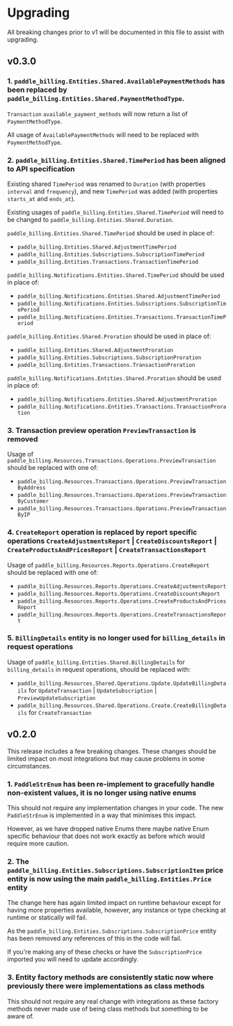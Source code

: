 # Upgrading

All breaking changes prior to v1 will be documented in this file to assist with upgrading.

## v0.3.0

### 1. `paddle_billing.Entities.Shared.AvailablePaymentMethods` has been replaced by `paddle_billing.Entities.Shared.PaymentMethodType`.

`Transaction` `available_payment_methods` will now return a list of `PaymentMethodType`.

All usage of `AvailablePaymentMethods` will need to be replaced with `PaymentMethodType`.

### 2. `paddle_billing.Entities.Shared.TimePeriod` has been aligned to API specification

Existing shared `TimePeriod` was renamed to `Duration` (with properties `interval` and `frequency`), and new `TimePeriod` was added (with properties `starts_at` and `ends_at`).

Existing usages of `paddle_billing.Entities.Shared.TimePeriod` will need to be changed to `paddle_billing.Entities.Shared.Duration`.

`paddle_billing.Entities.Shared.TimePeriod` should be used in place of:
- `paddle_billing.Entities.Shared.AdjustmentTimePeriod`
- `paddle_billing.Entities.Subscriptions.SubscriptionTimePeriod`
- `paddle_billing.Entities.Transactions.TransactionTimePeriod`

`paddle_billing.Notifications.Entities.Shared.TimePeriod` should be used in place of:
- `paddle_billing.Notifications.Entities.Shared.AdjustmentTimePeriod`
- `paddle_billing.Notifications.Entities.Subscriptions.SubscriptionTimePeriod`
- `paddle_billing.Notifications.Entities.Transactions.TransactionTimePeriod`

`paddle_billing.Entities.Shared.Proration` should be used in place of:
- `paddle_billing.Entities.Shared.AdjustmentProration`
- `paddle_billing.Entities.Subscriptions.SubscriptionProration`
- `paddle_billing.Entities.Transactions.TransactionProration`

`paddle_billing.Notifications.Entities.Shared.Proration` should be used in place of:
- `paddle_billing.Notifications.Entities.Shared.AdjustmentProration`
- `paddle_billing.Notifications.Entities.Transactions.TransactionProration`

### 3. Transaction preview operation `PreviewTransaction` is removed

Usage of `paddle_billing.Resources.Transactions.Operations.PreviewTransaction` should be replaced with one of:
- `paddle_billing.Resources.Transactions.Operations.PreviewTransactionByAddress`
- `paddle_billing.Resources.Transactions.Operations.PreviewTransactionByCustomer`
- `paddle_billing.Resources.Transactions.Operations.PreviewTransactionByIP`

### 4. `CreateReport` operation is replaced by report specific operations `CreateAdjustmentsReport` | `CreateDiscountsReport` | `CreateProductsAndPricesReport` | `CreateTransactionsReport`

Usage of `paddle_billing.Resources.Reports.Operations.CreateReport` should be replaced with one of:
- `paddle_billing.Resources.Reports.Operations.CreateAdjustmentsReport`
- `paddle_billing.Resources.Reports.Operations.CreateDiscountsReport`
- `paddle_billing.Resources.Reports.Operations.CreateProductsAndPricesReport`
- `paddle_billing.Resources.Reports.Operations.CreateTransactionsReport`

### 5. `BillingDetails` entity is no longer used for `billing_details` in request operations

Usage of `paddle_billing.Entities.Shared.BillingDetails` for `billing_details` in request operations, should be replaced with:
- `paddle_billing.Resources.Shared.Operations.Update.UpdateBillingDetails` for `UpdateTransaction` | `UpdateSubscription` | `PreviewUpdateSubscription`
- `paddle_billing.Resources.Shared.Operations.Create.CreateBillingDetails` for `CreateTransaction`

## v0.2.0

This release includes a few breaking changes. These changes should be limited impact on most integrations but may cause problems in some circumstances. 

### 1. `PaddleStrEnum` has been re-implement to gracefully handle non-existent values, it is no longer using native enums

This should not require any implementation changes in your code. The new `PaddleStrEnum` is implemented in a way that minimises this impact.

However, as we have dropped native Enums there maybe native Enum specific behaviour that does not work exactly as before which would require more caution.

### 2. The `paddle_billing.Entities.Subscriptions.SubscriptionItem` price entity is now using the main `paddle_billing.Entities.Price` entity

The change here has again limited impact on runtime behaviour except for having more properties available, however, any instance or type checking at runtime or statically will fail.

As the `paddle_billing.Entities.Subscriptions.SubscriptionPrice` entity has been removed any references of this in the code will fail.

If you're making any of these checks or have the `SubscriptionPrice` imported you will need to update accordingly.

### 3. Entity factory methods are consistently static now where previously there were implementations as class methods

This should not require any real change with integrations as these factory methods never made use of being class methods but something to be aware of.

